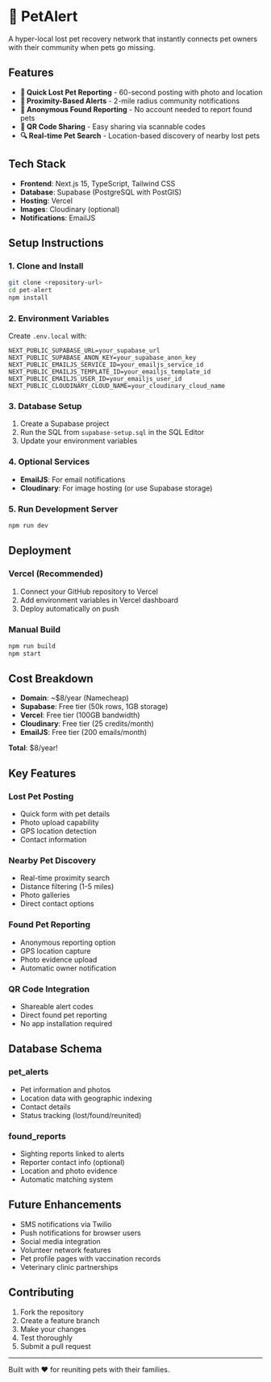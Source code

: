 # 🐾 PetAlert

A hyper-local lost pet recovery network that instantly connects pet owners with their community when pets go missing.

## Features

- **🚨 Quick Lost Pet Reporting** - 60-second posting with photo and location
- **📍 Proximity-Based Alerts** - 2-mile radius community notifications  
- **🎉 Anonymous Found Reporting** - No account needed to report found pets
- **📱 QR Code Sharing** - Easy sharing via scannable codes
- **🔍 Real-time Pet Search** - Location-based discovery of nearby lost pets

## Tech Stack

- **Frontend**: Next.js 15, TypeScript, Tailwind CSS
- **Database**: Supabase (PostgreSQL with PostGIS)
- **Hosting**: Vercel
- **Images**: Cloudinary (optional)
- **Notifications**: EmailJS

## Setup Instructions

### 1. Clone and Install
```bash
git clone <repository-url>
cd pet-alert
npm install
```

### 2. Environment Variables
Create `.env.local` with:
```
NEXT_PUBLIC_SUPABASE_URL=your_supabase_url
NEXT_PUBLIC_SUPABASE_ANON_KEY=your_supabase_anon_key
NEXT_PUBLIC_EMAILJS_SERVICE_ID=your_emailjs_service_id
NEXT_PUBLIC_EMAILJS_TEMPLATE_ID=your_emailjs_template_id
NEXT_PUBLIC_EMAILJS_USER_ID=your_emailjs_user_id
NEXT_PUBLIC_CLOUDINARY_CLOUD_NAME=your_cloudinary_cloud_name
```

### 3. Database Setup
1. Create a Supabase project
2. Run the SQL from `supabase-setup.sql` in the SQL Editor
3. Update your environment variables

### 4. Optional Services
- **EmailJS**: For email notifications
- **Cloudinary**: For image hosting (or use Supabase storage)

### 5. Run Development Server
```bash
npm run dev
```

## Deployment

### Vercel (Recommended)
1. Connect your GitHub repository to Vercel
2. Add environment variables in Vercel dashboard
3. Deploy automatically on push

### Manual Build
```bash
npm run build
npm start
```

## Cost Breakdown

- **Domain**: ~$8/year (Namecheap)
- **Supabase**: Free tier (50k rows, 1GB storage)
- **Vercel**: Free tier (100GB bandwidth)
- **Cloudinary**: Free tier (25 credits/month)
- **EmailJS**: Free tier (200 emails/month)

**Total**: $8/year!

## Key Features

### Lost Pet Posting
- Quick form with pet details
- Photo upload capability
- GPS location detection
- Contact information

### Nearby Pet Discovery
- Real-time proximity search
- Distance filtering (1-5 miles)
- Photo galleries
- Direct contact options

### Found Pet Reporting
- Anonymous reporting option
- GPS location capture
- Photo evidence upload
- Automatic owner notification

### QR Code Integration
- Shareable alert codes
- Direct found pet reporting
- No app installation required

## Database Schema

### pet_alerts
- Pet information and photos
- Location data with geographic indexing
- Contact details
- Status tracking (lost/found/reunited)

### found_reports
- Sighting reports linked to alerts
- Reporter contact info (optional)
- Location and photo evidence
- Automatic matching system

## Future Enhancements

- SMS notifications via Twilio
- Push notifications for browser users
- Social media integration
- Volunteer network features
- Pet profile pages with vaccination records
- Veterinary clinic partnerships

## Contributing

1. Fork the repository
2. Create a feature branch
3. Make your changes
4. Test thoroughly
5. Submit a pull request

---

Built with ❤️ for reuniting pets with their families.
